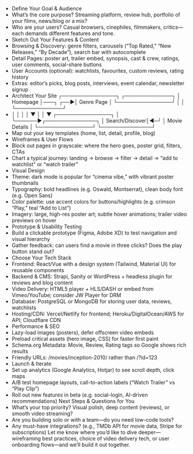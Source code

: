 - Define Your Goal & Audience
- What’s the core purpose? Streaming platform, review hub, portfolio of your films, news/blog or a mix?
- Who are your users? Casual browsers, cinephiles, filmmakers, critics—each demands different features and tone.
- Sketch Out Your Features & Content
- Browsing & Discovery: genre filters, carousels (“Top Rated,” “New Releases,” “By Decade”), search bar with autocomplete
- Detail Pages: poster art, trailer embed, synopsis, cast & crew, ratings, user comments, social-share buttons
- User Accounts (optional): watchlists, favourites, custom reviews, rating history
- Extras: editor’s picks, blog posts, interviews, event calendar, newsletter signup
- Architect Your Site
┌───────────────┐         ┌─────────────┐
│  Homepage     │───┐ ┌──▶│ Genre Page  │
└───────────────┘   │ │   └─────────────┘
- │           │ │         │
▼           │ │         ▼
┌───────────────┐   │ └──────▶┌──────────────┐
│  Search/Discover│◀─┘        │ Movie Details │
└───────────────┘            └──────────────┘
- Map out your key templates (home, list, detail, profile, blog)
- Wireframes & User Flows
- Block out pages in grayscale: where the hero goes, poster grid, filters, CTAs
- Chart a typical journey: landing → browse → filter → detail → “add to watchlist” or “watch trailer”
- Visual Design
- Theme: dark mode is popular for “cinema vibe,” with vibrant poster thumbnails
- Typography: bold headlines (e.g. Oswald, Montserrat), clean body font (e.g. Open Sans)
- Color palette: use accent colors for buttons/highlights (e.g. crimson “Play,” teal “Add to List”)
- Imagery: large, high-res poster art; subtle hover animations; trailer video previews on hover
- Prototype & Usability Testing
- Build a clickable prototype (Figma, Adobe XD) to test navigation and visual hierarchy
- Gather feedback: can users find a movie in three clicks? Does the play button stand out?
- Choose Your Tech Stack
- Frontend: React/Vue with a design system (Tailwind, Material UI) for reusable components
- Backend & CMS: Strapi, Sanity or WordPress + headless plugin for reviews and blog content
- Video Delivery: HTML5 player + HLS/DASH or embed from Vimeo/YouTube; consider JW Player for DRM
- Database: PostgreSQL or MongoDB for storing user data, reviews, watchlists
- Hosting/CDN: Vercel/Netlify for frontend; Heroku/DigitalOcean/AWS for API; Cloudflare CDN
- Performance & SEO
- Lazy-load images (posters), defer offscreen video embeds
- Preload critical assets (hero image, CSS) for faster first paint
- Schema.org Metadata: Movie, Review, Rating tags so Google shows rich results
- Friendly URLs: /movies/inception-2010/ rather than /?id=123
- Launch & Iterate
- Set up analytics (Google Analytics, Hotjar) to see scroll depth, click maps
- A/B test homepage layouts, call-to-action labels (“Watch Trailer” vs “Play Clip”)
- Roll out new features in beta (e.g. social-login, AI-driven recommendations)
Next Steps & Questions for You
- What’s your top priority? Visual polish, deep content (reviews), or smooth video streaming?
- Are you building solo or with a team—do you need low-code tools?
- Any must-have integrations? (e.g., TMDb API for movie data, Stripe for subscriptions)
Let me know where you’d like to dive deeper—wireframing best practices, choice of video delivery tech, or user onboarding flows—and we’ll build it out together.

